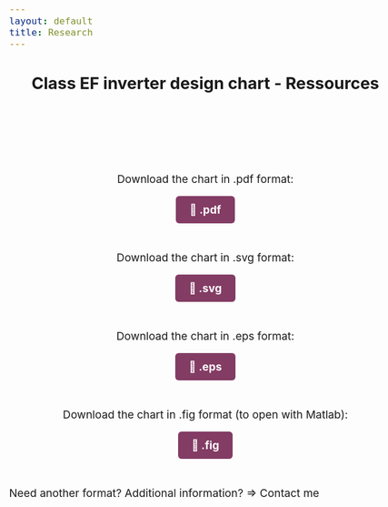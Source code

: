 ```yaml
---
layout: default
title: Research
---
```


<!-- Main title (Markdown or HTML possible) -->
<h2 style="text-align: center;">Class EF inverter design chart - Ressources</h2>

<script src="https://polyfill.io/v3/polyfill.min.js?features=es6"></script>
<script id="MathJax-script" async
        src="https://cdn.jsdelivr.net/npm/mathjax@3/es5/tex-mml-chtml.js">
</script>

<style>
  body {
    font-size: 1.2rem; /* or 18px, or 120% */
  }
</style>

<br><br><br><br>


<div style="text-align: center">
   <p>Download the chart in .pdf format:</p>
</div>

<div style="text-align: center; margin-bottom: 60px; margin-top: 30px;">
  <a href="/assets/pdf/chart_EF.pdf" download
     style="background-color: #833c64; color: white; padding: 12px 24px; border-radius: 6px; text-decoration: none; font-weight: bold;">
    📄 .pdf
  </a>
</div>

<div style="text-align: center">
   <p>Download the chart in .svg format:</p>
</div>

<div style="text-align: center; margin-bottom: 60px; margin-top: 30px;">
  <a href="/assets/img/chart_EF.svg" download
     style="background-color: #833c64; color: white; padding: 12px 24px; border-radius: 6px; text-decoration: none; font-weight: bold;">
    📄 .svg
  </a>
</div>

<div style="text-align: center">
   <p>Download the chart in .eps format:</p>
</div>

<div style="text-align: center; margin-bottom: 60px; margin-top: 30px;"> 
  <a href="/assets/img/chart_EF.eps" download
     style="background-color: #833c64; color: white; padding: 12px 24px; border-radius: 6px; text-decoration: none; font-weight: bold;">
    📄 .eps
  </a>
</div>

<div style="text-align: center">
   <p>Download the chart in .fig format (to open with Matlab):</p>
</div>
<div style="text-align: center; margin-bottom: 60px; margin-top: 30px;">
  <a href="/assets/other/chart_EF.fig" download
     style="background-color: #833c64; color: white; padding: 12px 24px; border-radius: 6px; text-decoration: none; font-weight: bold;">
    📄 .fig
  </a>
</div>

<p>Need another format? Additional information? => Contact me</p>


<!-- ================================= -->
<!-- MATHJAX LOADING FOR MATH -->
<!-- (place in the layout if you want globally) -->
<!-- ================================= -->
<script type="text/javascript" id="MathJax-script" async
  src="https://cdn.jsdelivr.net/npm/mathjax@3/es5/tex-mml-chtml.js">
</script>
